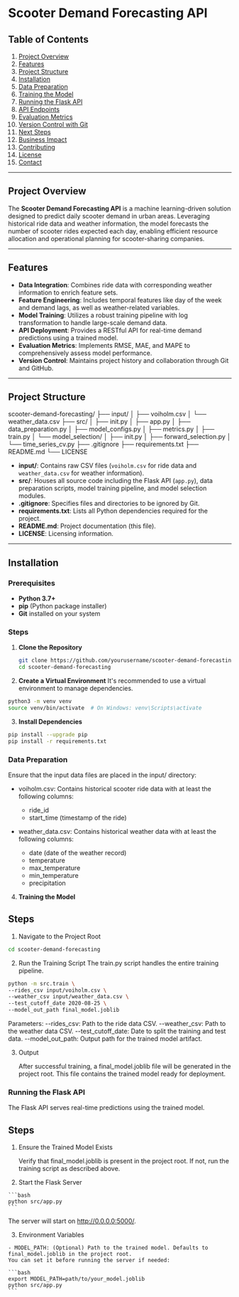   # Scooter Demand Forecasting API

## Table of Contents
1. [Project Overview](#project-overview)
2. [Features](#features)
3. [Project Structure](#project-structure)
4. [Installation](#installation)
5. [Data Preparation](#data-preparation)
6. [Training the Model](#training-the-model)
7. [Running the Flask API](#running-the-flask-api)
8. [API Endpoints](#api-endpoints)
9. [Evaluation Metrics](#evaluation-metrics)
10. [Version Control with Git](#version-control-with-git)
11. [Next Steps](#next-steps)
12. [Business Impact](#business-impact)
13. [Contributing](#contributing)
14. [License](#license)
15. [Contact](#contact)

---

## Project Overview

The **Scooter Demand Forecasting API** is a machine learning-driven solution designed to predict daily scooter demand in urban areas. Leveraging historical ride data and weather information, the model forecasts the number of scooter rides expected each day, enabling efficient resource allocation and operational planning for scooter-sharing companies.

---

## Features

- **Data Integration**: Combines ride data with corresponding weather information to enrich feature sets.
- **Feature Engineering**: Includes temporal features like day of the week and demand lags, as well as weather-related variables.
- **Model Training**: Utilizes a robust training pipeline with log transformation to handle large-scale demand data.
- **API Deployment**: Provides a RESTful API for real-time demand predictions using a trained model.
- **Evaluation Metrics**: Implements RMSE, MAE, and MAPE to comprehensively assess model performance.
- **Version Control**: Maintains project history and collaboration through Git and GitHub.

---

## Project Structure

scooter-demand-forecasting/ ├── input/ │ ├── voiholm.csv │ └── weather_data.csv ├── src/ │ ├── init.py │ ├── app.py │ ├── data_preparation.py │ ├── model_configs.py │ ├── metrics.py │ ├── train.py │ └── model_selection/ │ ├── init.py │ ├── forward_selection.py │ └── time_series_cv.py ├── .gitignore ├── requirements.txt ├── README.md └── LICENSE


- **input/**: Contains raw CSV files (`voiholm.csv` for ride data and `weather_data.csv` for weather information).
- **src/**: Houses all source code including the Flask API (`app.py`), data preparation scripts, model training pipeline, and model selection modules.
- **.gitignore**: Specifies files and directories to be ignored by Git.
- **requirements.txt**: Lists all Python dependencies required for the project.
- **README.md**: Project documentation (this file).
- **LICENSE**: Licensing information.

---

## Installation

### Prerequisites

- **Python 3.7+**
- **pip** (Python package installer)
- **Git** installed on your system

### Steps

1. **Clone the Repository**

   ```bash
   git clone https://github.com/yourusername/scooter-demand-forecasting.git
   cd scooter-demand-forecasting
   ```

2. **Create a Virtual Environment**
It's recommended to use a virtual environment to manage dependencies.

 ```bash
python3 -m venv venv
source venv/bin/activate  # On Windows: venv\Scripts\activate
```

3. **Install Dependencies**

```bash
pip install --upgrade pip
pip install -r requirements.txt
```

### Data Preparation

Ensure that the input data files are placed in the input/ directory:

- voiholm.csv: Contains historical scooter ride data with at least the following columns:

  - ride_id
  - start_time (timestamp of the ride)
- weather_data.csv: Contains historical weather data with at least the following columns:

  - date (date of the weather record)
  - temperature
  - max_temperature
  - min_temperature
  - precipitation

4. **Training the Model**

## Steps
  1. Navigate to the Project Root
  
  ```bash
  cd scooter-demand-forecasting
  ```
  2. Run the Training Script
  The train.py script handles the entire training pipeline.
  ```bash
  python -m src.train \
  --rides_csv input/voiholm.csv \
  --weather_csv input/weather_data.csv \
  --test_cutoff_date 2020-08-25 \
  --model_out_path final_model.joblib
```

  Parameters:
  --rides_csv: Path to the ride data CSV.
  --weather_csv: Path to the weather data CSV.
  --test_cutoff_date: Date to split the training and test data.
  --model_out_path: Output path for the trained model artifact.

  3. Output

     After successful training, a final_model.joblib file will be generated in the project root. This file contains the trained model ready for deployment.

### Running the Flask API

The Flask API serves real-time predictions using the trained model.

## Steps

  1. Ensure the Trained Model Exists

     Verify that final_model.joblib is present in the project root. If not, run the training script as described above.

  2. Start the Flask Server

    ```bash
    python src/app.py
    ```
  The server will start on http://0.0.0.0:5000/.

  3. Environment Variables

    - MODEL_PATH: (Optional) Path to the trained model. Defaults to final_model.joblib in the project root.
    You can set it before running the server if needed:
    
    ```bash
    export MODEL_PATH=path/to/your_model.joblib
    python src/app.py
    ```




     
